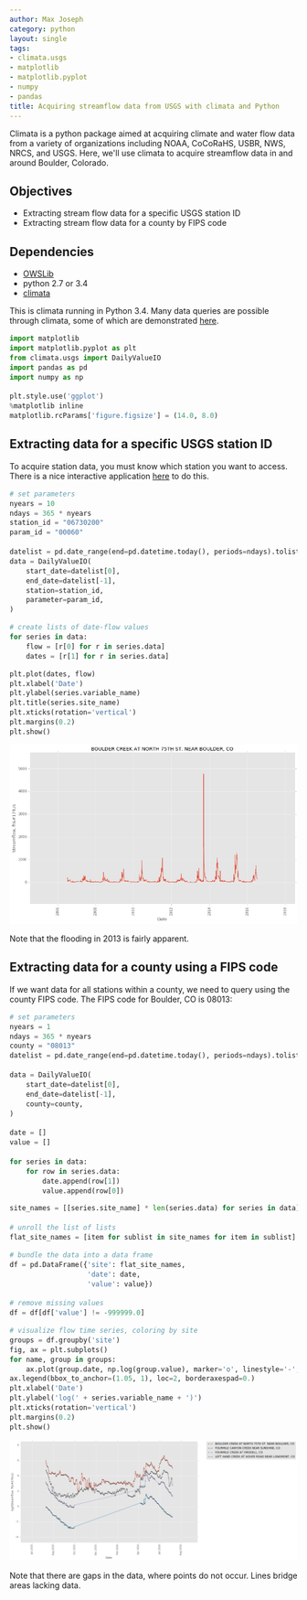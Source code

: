 ```yaml
---
author: Max Joseph
category: python
layout: single
tags:
- climata.usgs
- matplotlib
- matplotlib.pyplot
- numpy
- pandas
title: Acquiring streamflow data from USGS with climata and Python
---
```





Climata is a python package aimed at acquiring climate and water flow data from a variety of organizations including NOAA, CoCoRaHS, USBR, NWS, NRCS, and USGS. 
Here, we'll use climata to acquire streamflow data in and around Boulder, Colorado.

## Objectives

- Extracting stream flow data for a specific USGS station ID
- Extracting stream flow data for a county by FIPS code

## Dependencies


- [OWSLib](http://geopython.github.io/OWSLib/#installation)
- python 2.7 or 3.4
- [climata](https://github.com/heigeo/climata)

This is climata running in Python 3.4. 
Many data queries are possible through climata, some of which are demonstrated [here](http://climata.houstoneng.net/datarequests/).


```python
import matplotlib
import matplotlib.pyplot as plt
from climata.usgs import DailyValueIO
import pandas as pd
import numpy as np

plt.style.use('ggplot')
%matplotlib inline
matplotlib.rcParams['figure.figsize'] = (14.0, 8.0)
```

## Extracting data for a specific USGS station ID

To acquire station data, you must know which station you want to access. 
There is a nice interactive application [here](http://maps.waterdata.usgs.gov/mapper/) to do this. 


```python
# set parameters
nyears = 10
ndays = 365 * nyears
station_id = "06730200"
param_id = "00060"

datelist = pd.date_range(end=pd.datetime.today(), periods=ndays).tolist()
data = DailyValueIO(
    start_date=datelist[0],
    end_date=datelist[-1],
    station=station_id,
    parameter=param_id,
)
```


```python
# create lists of date-flow values
for series in data:
    flow = [r[0] for r in series.data]
    dates = [r[1] for r in series.data]
```


```python
plt.plot(dates, flow)
plt.xlabel('Date')
plt.ylabel(series.variable_name)
plt.title(series.site_name)
plt.xticks(rotation='vertical')
plt.margins(0.2)
plt.show()
```


![png](/images/2016-07-08-usgs-hydrology_python_5_0.png)


Note that the flooding in 2013 is fairly apparent.

## Extracting data for a county using a FIPS code

If we want data for all stations within a county, we need to query using the county FIPS code. 
The FIPS code for Boulder, CO is 08013:


```python
# set parameters
nyears = 1
ndays = 365 * nyears
county = "08013"
datelist = pd.date_range(end=pd.datetime.today(), periods=ndays).tolist()

data = DailyValueIO(
    start_date=datelist[0],
    end_date=datelist[-1],
    county=county,
)

date = []
value = []

for series in data:
    for row in series.data:
        date.append(row[1])
        value.append(row[0])
```


```python
site_names = [[series.site_name] * len(series.data) for series in data]

# unroll the list of lists
flat_site_names = [item for sublist in site_names for item in sublist]
```


```python
# bundle the data into a data frame
df = pd.DataFrame({'site': flat_site_names, 
                   'date': date, 
                   'value': value})

# remove missing values
df = df[df['value'] != -999999.0]
```


```python
# visualize flow time series, coloring by site
groups = df.groupby('site')
fig, ax = plt.subplots()
for name, group in groups:
    ax.plot(group.date, np.log(group.value), marker='o', linestyle='-', ms=2, label=name)
ax.legend(bbox_to_anchor=(1.05, 1), loc=2, borderaxespad=0.)
plt.xlabel('Date')
plt.ylabel('log(' + series.variable_name + ')')
plt.xticks(rotation='vertical')
plt.margins(0.2)
plt.show()
```


![png](/images/2016-07-08-usgs-hydrology_python_11_0.png)


Note that there are gaps in the data, where points do not occur. 
Lines bridge areas lacking data.
